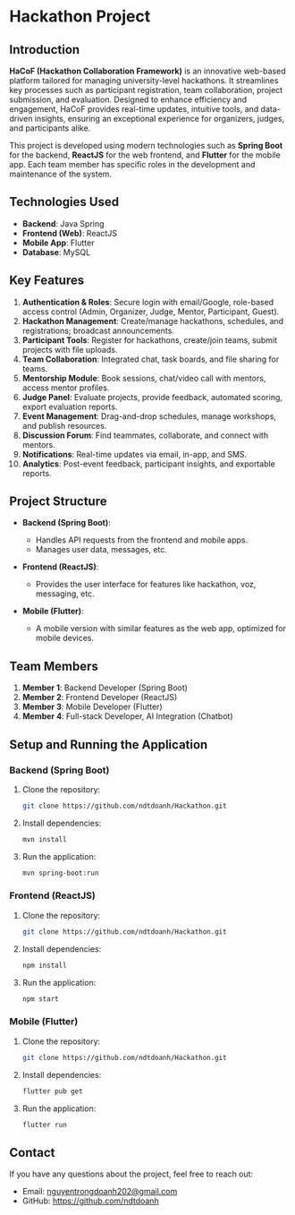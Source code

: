 
# Hackathon Project

## Introduction

**HaCoF (Hackathon Collaboration Framework)** is an innovative web-based platform tailored for managing university-level hackathons. It streamlines key processes such as participant registration, team collaboration, project submission, and evaluation. Designed to enhance efficiency and engagement, HaCoF provides real-time updates, intuitive tools, and data-driven insights, ensuring an exceptional experience for organizers, judges, and participants alike.

This project is developed using modern technologies such as **Spring Boot** for the backend, **ReactJS** for the web frontend, and **Flutter** for the mobile app. Each team member has specific roles in the development and maintenance of the system.

## Technologies Used

- **Backend**: Java Spring
- **Frontend (Web)**: ReactJS
- **Mobile App**: Flutter
- **Database**: MySQL

## Key Features

1. **Authentication & Roles**: Secure login with email/Google, role-based access control (Admin, Organizer, Judge, Mentor, Participant, Guest).
2. **Hackathon Management**: Create/manage hackathons, schedules, and registrations; broadcast announcements.
3. **Participant Tools**: Register for hackathons, create/join teams, submit projects with file uploads.
4. **Team Collaboration**: Integrated chat, task boards, and file sharing for teams.
5. **Mentorship Module**: Book sessions, chat/video call with mentors, access mentor profiles.
6. **Judge Panel**: Evaluate projects, provide feedback, automated scoring, export evaluation reports.
7. **Event Management**: Drag-and-drop schedules, manage workshops, and publish resources.
8. **Discussion Forum**: Find teammates, collaborate, and connect with mentors.
9. **Notifications**: Real-time updates via email, in-app, and SMS.
10. **Analytics**: Post-event feedback, participant insights, and exportable reports.

## Project Structure

- **Backend (Spring Boot)**:
    - Handles API requests from the frontend and mobile apps.
    - Manages user data, messages, etc.

- **Frontend (ReactJS)**:
    - Provides the user interface for features like hackathon, voz, messaging, etc.

- **Mobile (Flutter)**:
    - A mobile version with similar features as the web app, optimized for mobile devices.

## Team Members

1. **Member 1**: Backend Developer (Spring Boot)
2. **Member 2**: Frontend Developer (ReactJS)
3. **Member 3**: Mobile Developer (Flutter)
4. **Member 4**: Full-stack Developer, AI Integration (Chatbot)

## Setup and Running the Application

### Backend (Spring Boot)

1. Clone the repository:
   ```bash
   git clone https://github.com/ndtdoanh/Hackathon.git
   ```
2. Install dependencies:
   ```bash
   mvn install
   ```
3. Run the application:
   ```bash
   mvn spring-boot:run
   ```

### Frontend (ReactJS)

1. Clone the repository:
   ```bash
   git clone https://github.com/ndtdoanh/Hackathon.git
   ```
2. Install dependencies:
   ```bash
   npm install
   ```
3. Run the application:
   ```bash
   npm start
   ```

### Mobile (Flutter)

1. Clone the repository:
   ```bash
   git clone https://github.com/ndtdoanh/Hackathon.git
   ```
2. Install dependencies:
   ```bash
   flutter pub get
   ```
3. Run the application:
   ```bash
   flutter run
   ```

## Contact

If you have any questions about the project, feel free to reach out:

- Email: nguyentrongdoanh202@gmail.com
- GitHub: https://github.com/ndtdoanh
